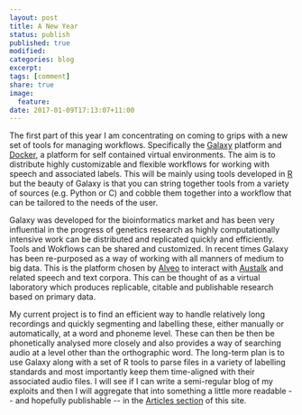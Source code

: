 ```yaml
---
layout: post
title: A New Year
status: publish
published: true
modified:
categories: blog
excerpt:
tags: [comment]
share: true
image:
  feature:
date: 2017-01-09T17:13:07+11:00
---
```


The first part of this year I am concentrating on coming to grips with a new set of tools for managing workflows. Specifically the [Galaxy](https://galaxyproject.org) platform and [Docker](https://www.docker.com), a platform for self contained virtual environments. The aim is to distribute highly customizable and flexible workflows for working with speech and associated labels. This will be mainly using tools developed in [R](www.r-project.org) but the beauty of Galaxy is that you can string together tools from a variety of sources (e.g. Python or C) and cobble them together into a workflow that can be tailored to the needs of the user.

Galaxy was developed for the bioinformatics market and has been very influential in the progress of genetics research as highly computationally intensive work can be distributed and replicated quickly and efficiently. Tools and Wokflows can be shared and customized. In recent times Galaxy has been re-purposed as a way of working with all manners of medium to big data. This is the platform chosen by [Alveo](http://alveo.edu.au) to interact with [Austalk](https://austalk.edu.au) and related speech and text corpora. This can be thought of as a virtual laboratory which produces replicable, citable and publishable research based on primary data. 

My current project is to find an efficient way to handle relatively long recordings and quickly segmenting and labelling these, either manually or automatically, at a word and phoneme level. These can then be then be phonetically analysed more closely and also provides a way of searching audio at a level other than the orthographic word. The long-term plan is to use Galaxy along with a set of R tools to parse files in a variety of labelling standards and most importantly keep them time-aligned with their associated audio files. I will see if I can write a semi-regular blog of my exploits and then I will aggregate that into something a little more readable -- and hopefully publishable -- in the [Articles section](hywel.github.io/articles/) of this site.
